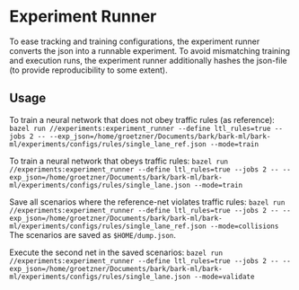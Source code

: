 # Experiment Runner

To ease tracking and training configurations, the experiment runner converts the json into a runnable experiment.
To avoid mismatching training and execution runs, the experiment runner additionally hashes the json-file (to provide reproducibility to some extent).

## Usage

To train a neural network that does not obey traffic rules (as reference):
`bazel run //experiments:experiment_runner --define ltl_rules=true --jobs 2 -- --exp_json=/home/groetzner/Documents/bark/bark-ml/bark-ml/experiments/configs/rules/single_lane_ref.json --mode=train`

To train a neural network that obeys traffic rules:
`bazel run //experiments:experiment_runner --define ltl_rules=true --jobs 2 -- --exp_json=/home/groetzner/Documents/bark/bark-ml/bark-ml/experiments/configs/rules/single_lane.json --mode=train`

Save all scenarios where the reference-net violates traffic rules:
`bazel run //experiments:experiment_runner --define ltl_rules=true --jobs 2 -- --exp_json=/home/groetzner/Documents/bark/bark-ml/bark-ml/experiments/configs/rules/single_lane_ref.json --mode=collisions`
The scenarios are saved as `$HOME/dump.json`.

Execute the second net in the saved scenarios:
`bazel run //experiments:experiment_runner --define ltl_rules=true --jobs 2 -- --exp_json=/home/groetzner/Documents/bark/bark-ml/bark-ml/experiments/configs/rules/single_lane.json --mode=validate`
